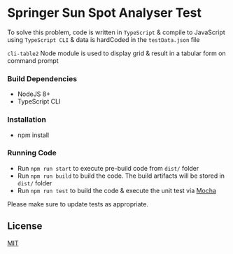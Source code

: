 # Springer Sun Spot Analyser Test

To solve this problem, code is written in `TypeScript` & compile to JavaScript using `TypeScript CLI` & data is hardCoded in the `testData.json` file

`cli-table2` Node module is used to display grid & result in a tabular form on command prompt

### Build Dependencies
* NodeJS 8+
* TypeScript CLI

### Installation
* npm install

### Running Code
* Run `npm run start` to execute pre-build code from `dist/` folder
* Run `npm run build` to build the code. The build artifacts will be stored in `dist/` folder
* Run `npm run test` to build the code & execute the unit test via [Mocha](https://mochajs.org/)

Please make sure to update tests as appropriate.

## License
[MIT](https://choosealicense.com/licenses/mit/)